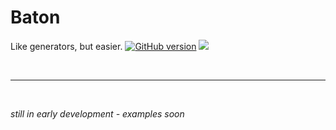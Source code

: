 # Baton
Like generators, but easier. 
[![GitHub version](https://badge.fury.io/gh/samueleaton%2Fbaton.svg)](http://badge.fury.io/gh/samueleaton%2Fbaton) <img src="https://img.shields.io/badge/license-MIT-blue.svg">

<br>

<hr>

<br>

*still in early development - examples soon*
